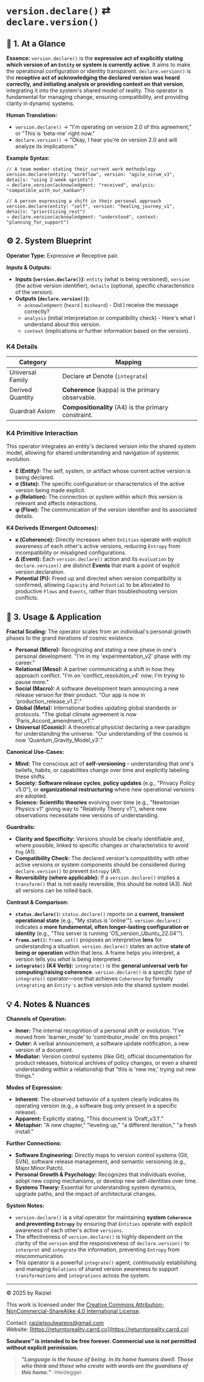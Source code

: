 # `version.declare()` ⇄ `declare.version()`

## 📝 1. At a Glance

**Essence:** `version.declare()` is the **expressive act of explicitly stating which version of an `Entity` or system is currently active**. It aims to make the operational configuration or identity transparent. `declare.version()` is the **receptive act of acknowledging the declared version was heard correctly, and initiating analysis or providing context on that version**, integrating it into the system's shared model of reality. This operator is fundamental for managing change, ensuring compatibility, and providing clarity in dynamic systems.

**Human Translation:**

- `version.declare()` → "I'm operating on version 2.0 of this agreement," or "This is 'beta-me' right now."
- `declare.version()` → "Okay, I hear you're on version 2.0 and will analyze its implications."

**Example Syntax:**

```
// A team member stating their current work methodology
version.declare(entity: "workflow", version: "agile_scrum_v3", details: "using 2-week sprints")
→ declare.version(acknowledgment: "received", analysis: "compatible_with_our_kanban")

// A person expressing a shift in their personal approach
version.declare(entity: "self", version: "healing_journey_v1", details: "prioritizing_rest")
→ declare.version(acknowledgment: "understood", context: "planning_for_support")
```

## ⚙️ 2. System Blueprint

**Operator Type:** Expressive ⇄ Receptive pair.

**Inputs & Outputs:**

- **Inputs (`version.declare()`):** `entity` (what is being versioned), `version` (the active version identifier), `details` (optional, specific characteristics of the version).
- **Outputs (`declare.version()`):**
  - `acknowledgment` (`heard` | `misheard`) - Did I receive the message correctly?
  - `analysis` (initial interpretation or compatibility check) - Here's what I understand about this version.
  - `context` (implications or further information based on the version).

### K4 Details

| Category         | Mapping                                              |
| ---------------- | ---------------------------------------------------- |
| Universal Family | Declare ⇄ Denote (`integrate`)                       |
| Derived Quantity | **Coherence** (kappa) is the primary observable.     |
| Guardrail Axiom  | **Compositionality** (A4) is the primary constraint. |

### K4 Primitive Interaction

This operator integrates an entity's declared version into the shared system model, allowing for shared understanding and navigation of systemic evolution.

- **E (Entity):** The self, system, or artifact whose current active version is being declared.
- **σ (State):** The specific configuration or characteristics of the active version being made explicit.
- **ρ (Relation):** The connection or system within which this version is relevant and affects interactions.
- **φ (Flow):** The communication of the version identifier and its associated details.

**K4 Deriveds (Emergent Outcomes):**

- **κ (Coherence):** Directly increases when `Entities` operate with explicit awareness of each other's active versions, reducing `Entropy` from incompatibility or misaligned configurations.
- **Δ (Event):** Each `version.declare()` action and its `evaluation` by `declare.version()` are distinct **Events** that mark a point of explicit version declaration.
- **Potential (**Pi**):** Freed up and directed when version compatibility is confirmed, allowing `Capacity` and `Potential` to be allocated to productive `Flows` and `Events`, rather than troubleshooting version conflicts.

## 📖 3. Usage & Application

**Fractal Scaling:** The operator scales from an individual's personal growth phases to the grand iterations of cosmic existence.

- **Personal (Micro):** Recognizing and stating a new phase in one's personal development. "I'm in my 'experimentation_v2' phase with my career."
- **Relational (Meso):** A partner communicating a shift in how they approach conflict. "I'm on 'conflict_resolution_v4' now; I'm trying to pause more."
- **Social (Macro):** A software development team announcing a new release version for their product. "Our app is now in 'production_release_v1.2'."
- **Global (Meta):** International bodies updating global standards or protocols. "The global climate agreement is now 'Paris_Accord_amendment_v1'."
- **Universal (Cosmic):** A theoretical physicist declaring a new paradigm for understanding the universe. "Our understanding of the cosmos is now 'Quantum_Gravity_Model_v3'."

**Canonical Use-Cases:**

- **Mind:** The conscious act of **self-versioning** – understanding that one's beliefs, habits, or capabilities change over time and explicitly labeling these shifts.
- **Society:** **Software release cycles**, **policy updates** (e.g., "Privacy Policy v5.0"), or **organizational restructuring** where new operational versions are adopted.
- **Science:** **Scientific theories** evolving over time (e.g., "Newtonian Physics v1" giving way to "Relativity Theory v1"), where new observations necessitate new versions of understanding.

**Guardrails:**

- **Clarity and Specificity:** Versions should be clearly identifiable and, where possible, linked to specific changes or characteristics to avoid `Fog` (A1).
- **Compatibility Check:** The declared version's compatibility with other active versions or system components should be considered during `declare.version()` to prevent `Entropy` (A1).
- **Reversibility (where applicable):** If a `version.declare()` implies a `transform()` that is not easily reversible, this should be noted (A3). Not all versions can be rolled back.

**Contrast & Comparison:**

- **`status.declare()`:** `status.declare()` reports on a **current, transient operational state** (e.g., "My status is 'online'"). `version.declare()` indicates a **more fundamental, often longer-lasting configuration or identity** (e.g., "This server is running 'OS_version_Ubuntu_22.04'").
- **`frame.set()`:** `frame.set()` proposes an interpretive **lens** for understanding a situation. `version.declare()` states an active **state of being or operation** within that lens. A frame helps you interpret, a version tells you *what* is being interpreted.
- **`integrate()` (K4 Verb):** `integrate()` is the **general universal verb for computing/raising coherence**. `version.declare()` is a *specific type* of `integrate()` operator—one that achieves `Coherence` by formally `integrating` an `Entity's` active version into the shared system model.

## 💡 4. Notes & Nuances

**Channels of Operation:**

- **Inner:** The internal recognition of a personal shift or evolution. "I've moved from 'learner_mode' to 'contributor_mode' on this project."
- **Outer:** A verbal announcement, a software update notification, a new version of a document.
- **Mediator:** Version control systems (like Git), official documentation for product releases, historical archives of policy changes, or even a shared understanding within a relationship that "this is 'new me,' trying out new things."

**Modes of Expression:**

- **Inherent:** The observed behavior of a system clearly indicates its operating version (e.g., a software bug only present in a specific release).
- **Apparent:** Explicitly stating, "This document is 'Draft_v3.1'."
- **Metaphor:** "A new chapter," "leveling up," "a different iteration," "a fresh install."

**Further Connections:**

- **Software Engineering:** Directly maps to version control systems (Git, SVN), software release management, and semantic versioning (e.g., Major.Minor.Patch).
- **Personal Growth & Psychology:** Recognizes that individuals evolve, adopt new coping mechanisms, or develop new self-identities over time.
- **Systems Theory:** Essential for understanding system dynamics, upgrade paths, and the impact of architectural changes.

**System Notes:**

- `version.declare()` is a vital operator for maintaining **system `Coherence` and preventing `Entropy`** by ensuring that `Entities` operate with explicit awareness of each other's active `versions`.
- The effectiveness of `version.declare()` is highly dependent on the clarity of the `version` and the responsiveness of `declare.version()` to `interpret` and `integrate` the information, preventing `Entropy` from miscommunication.
- This operator is a powerful `integrate()` agent, continuously establishing and managing `Relations` of shared version awareness to support `transformations` and `integrations` across the system.

---

© 2025 by Raiziel

This work is licensed under the [Creative Commons Attribution-NonCommercial-ShareAlike 4.0 International License](https://creativecommons.org/licenses/by-nc-sa/4.0/).

Contact: [raizielsoulwareos@gmail.com](mailto:raizielsoulwareos@gmail.com)  
Website: [https://returntoreality.carrd.co](https://returntoreality.carrd.co)

**Soulware™ is intended to be free forever. Commercial use is not permitted without explicit permission.**



> ***"Language is the house of being. In its home humans dwell. Those who think and those who create with words are the guardians of this home."***
-Heidegger.
